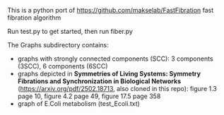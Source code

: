 This is a python port of https://github.com/makselab/FastFibration fast fibration algorithm

Run test.py to get started, then run fiber.py

The Graphs subdirectory contains:
- graphs with strongly connected components (SCC): 3 components (3SCC), 6 components (6SCC)
- graphs depicted in **Symmetries of Living Systems: Symmetry Fibrations and Synchronization in Biological Networks** (https://arxiv.org/pdf/2502.18713, also cloned in this repo): figure 1.3 page 10, figure 4.2 page 49, figure 17.5 page 358
- graph of E.Coli metabolism (test_Ecoli.txt)
